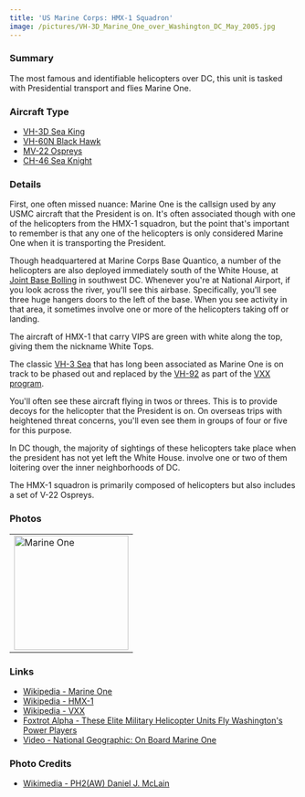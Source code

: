 ```yaml
---
title: 'US Marine Corps: HMX-1 Squadron'
image: /pictures/VH-3D_Marine_One_over_Washington_DC_May_2005.jpg
---
```


### Summary

The most famous and identifiable helicopters over DC, this unit is tasked with Presidential transport and flies Marine One.

### Aircraft Type
* [VH-3D Sea King](https://en.wikipedia.org/wiki/Sikorsky_SH-3_Sea_King)
* [VH-60N Black Hawk](https://en.wikipedia.org/wiki/Sikorsky_UH-60_Black_Hawk)
* [MV-22 Ospreys](https://en.wikipedia.org/wiki/Bell_Boeing_V-22_Osprey)
* [CH-46 Sea Knight](https://en.wikipedia.org/wiki/Boeing_Vertol_CH-46_Sea_Knight#United_States)

### Details

First, one often missed nuance: Marine One is the callsign used by any USMC aircraft that the President is on.  It's often associated though with one of the helicopters from the HMX-1 squadron, but the point that's important to remember is that any one of the helicopters is only considered Marine One when it is transporting the President.

Though headquartered at Marine Corps Base Quantico, a number of the helicopters are also deployed immediately south of the White House, at [Joint Base Bolling](https://en.wikipedia.org/wiki/Joint_Base_Anacostia%E2%80%93Bolling) in southwest DC.  Whenever you're at National Airport, if you look across the river, you'll see this airbase.  Specifically, you'll see three huge hangers doors to the left of the base.  When you see activity in that area, it sometimes involve one or more of the helicopters taking off or landing.

The aircraft of HMX-1 that carry VIPS are green with white along the top, giving them the nickname White Tops.

The classic [VH-3 Sea](https://en.wikipedia.org/wiki/Sikorsky_SH-3_Sea_King) that has long been associated as Marine One is on track to be phased out and replaced by the [VH-92](https://en.wikipedia.org/wiki/Sikorsky_VH-92) as part of the [VXX program](https://en.wikipedia.org/wiki/VXX).

You'll often see these aircraft flying in twos or threes.  This is to provide decoys for the helicopter that the President is on.  On overseas trips with heightened threat concerns, you'll even see them in groups of four or five for this purpose.

In DC though, the majority of sightings of these helicopters take place when the president has not yet left the White House.  involve one or two of them loitering over the inner neighborhoods of DC.

The HMX-1 squadron is primarily composed of helicopters but also includes a set of V-22 Ospreys.

### Photos 

<table style="width:100%">
  <tr>
    <td><img src="https://helicoptersofdc.com/pictures/VH-3D_Marine_One_over_Washington_DC_May_2005.jpg" alt="Marine One" width="200"></td>
  </tr>
  </table>
  
### Links
* [Wikipedia - Marine One](https://en.wikipedia.org/wiki/Marine_One)
* [Wikipedia - HMX-1](https://en.wikipedia.org/wiki/HMX-1)
* [Wikipedia - VXX](https://en.wikipedia.org/wiki/VXX)
* [Foxtrot Alpha - These Elite Military Helicopter Units Fly Washington's Power Players](https://foxtrotalpha.jalopnik.com/these-elite-military-helicopter-units-fly-washingtons-p-1704260996)
* [Video - National Geographic: On Board Marine One](https://www.youtube.com/watch?v=cFhrB-DkBnA)


### Photo Credits
* [Wikimedia - PH2(AW) Daniel J. McLain](https://en.wikipedia.org/wiki/Marine_One#/media/File:VH-3D_Marine_One_over_Washington_DC_May_2005.jpg)
